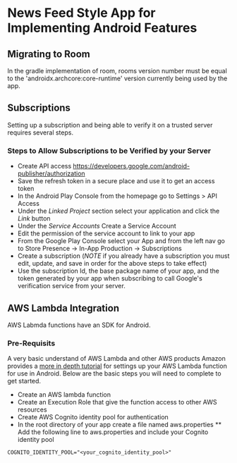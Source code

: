 # News Feed Style App for Implementing Android Features 

## Migrating to Room
In the gradle implementation of room, rooms version number must be equal to the 'androidx.archcore:core-runtime' version currently being used by the app.

## Subscriptions
Setting up a subscription and being able to verify it on a trusted server requires several steps. 

### Steps to Allow Subscriptions to be Verified by your Server
* Create API access https://developers.google.com/android-publisher/authorization
* Save the refresh token in a secure place and use it to get an access token 
* In the Android Play Console from the homepage go to Settings > API Access
* Under the _Linked Project_ section select your application and click the _Link_ button 
* Under the _Service Accounts_ Create a Service Account
* Edit the permission of the service account to link to your app
* From the Google Play Console select your App and from the left nav go to Store Presence -> In-App Production -> Subscriptions 
* Create a subscription (*NOTE* if you already have a subscription you must edit, update, and save in order for the above steps to take effect)
* Use the subscription Id, the base package name of your app, and the token generated by your app when subscribing to call Google's verification service from your server.  

## AWS Lambda Integration 

AWS Labmda functions have an SDK for Android.  

### Pre-Requisits
A very basic understand of AWS Lambda and other AWS products
Amazon provides a [more in depth tutorial](https://docs.aws.amazon.com/lambda/latest/dg/with-android-example.html) for settings up your AWS Lambda function for use in Android.  Below are the basic steps you will need to complete to get started.  

* Create an AWS lambda function
* Create an Execution Role that give the function access to other AWS resources 
* Create AWS Cognito identity pool for authentication
* In the root directory of your app create a file named aws.properties
** Add the following line to aws.properties and include your Cognito identity pool 
```
COGNITO_IDENTITY_POOL="<your_cognito_identity_pool>"
```

